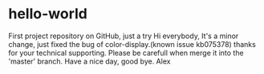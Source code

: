 # hello-world
First project repository on GitHub, just a try
Hi everybody, 
It's a minor change, just fixed the bug of color-display.(known issue kb075378)
thanks for your technical supporting. Please be carefull when merge it into the 'master' branch.
Have a nice day, good bye.
Alex
